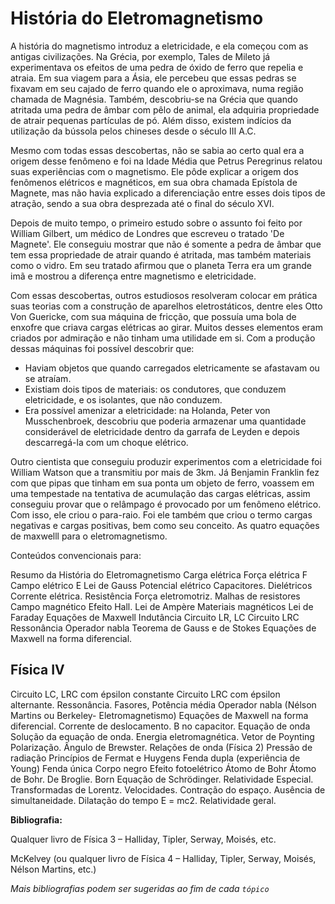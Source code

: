 # História do Eletromagnetismo



A história do magnetismo introduz a eletricidade, e ela começou com as antigas civilizações. Na Grécia, por exemplo, Tales de Mileto já experimentava os efeitos de uma pedra de óxido de ferro que repelia e atraia. Em sua viagem para a Ásia, ele percebeu que essas pedras se fixavam em seu cajado de ferro quando ele o aproximava, numa região chamada de Magnésia. Também, descobriu-se na Grécia que quando atritada uma pedra de âmbar com pêlo de animal, ela adquiria propriedade de atrair pequenas partículas de pó. Além disso, existem indícios da utilização da bússola pelos chineses desde o século III A.C.


Mesmo com todas essas descobertas, não se sabia ao certo qual era a origem desse fenômeno e foi na Idade Média que Petrus Peregrinus relatou suas experiências com o magnetismo. Ele pôde explicar a origem dos fenômenos elétricos e magnéticos, em sua obra chamada Epístola de Magnete, mas não havia explicado a diferenciação entre esses dois tipos de atração, sendo a sua obra desprezada até o final do século XVI.

Depois de muito tempo, o primeiro estudo sobre o assunto foi feito por William Gilbert, um médico de Londres que escreveu o tratado 'De Magnete'. Ele conseguiu mostrar que não é somente a pedra de âmbar que tem essa propriedade de atrair quando é atritada, mas também materiais como o vidro. Em seu tratado afirmou que o planeta Terra era um grande imã e mostrou a diferença entre magnetismo e eletricidade.

Com essas descobertas, outros estudiosos resolveram colocar em prática suas teorias com a construção de aparelhos eletrostáticos, dentre eles Otto Von Guericke, com sua máquina de fricção, que possuía uma bola de enxofre que criava cargas elétricas ao girar. Muitos desses elementos eram criados por admiração e não tinham uma utilidade em si. Com a produção dessas máquinas foi possível descobrir que:

* Haviam objetos que quando carregados eletricamente se afastavam ou se atraíam.
* Existiam dois tipos de materiais: os condutores, que conduzem eletricidade, e os isolantes, que não conduzem.
* Era possível amenizar a eletricidade: na Holanda, Peter von Musschenbroek, descobriu que poderia armazenar uma quantidade considerável de eletricidade dentro da garrafa de Leyden e depois descarregá-la com um choque elétrico.

Outro cientista que conseguiu produzir experimentos com a eletricidade foi William Watson que a transmitiu por mais de 3km. Já Benjamin Franklin fez com que pipas que tinham em sua ponta um objeto de ferro, voassem em uma tempestade na tentativa de acumulação das cargas elétricas, assim conseguiu provar que o relâmpago é provocado por um fenômeno elétrico. Com isso, ele criou o para-raio. Foi ele também que criou o termo cargas negativas e cargas positivas, bem como seu conceito.
As quatro equações de maxwelll para o eletromagnetismo.

Conteúdos convencionais para:

Resumo da História do Eletromagnetismo
Carga elétrica
Força elétrica F
Campo elétrico E
Lei de Gauss
Potencial elétrico
Capacitores. Dielétricos
Corrente elétrica. Resistência
Força eletromotriz. Malhas de resistores
Campo magnético
Efeito Hall.
Lei de Ampère
Materiais magnéticos
Lei de Faraday
Equações de Maxwell
Indutância
Circuito LR, LC
Circuito LRC
Ressonância
Operador nabla
Teorema de Gauss e de Stokes
Equações de Maxwell na forma diferencial.

## Física IV

Circuito LC, LRC com épsilon constante 
Circuito LRC com épsilon alternante. Ressonância.
Fasores, Potência média
Operador nabla (Nélson Martins ou Berkeley- Eletromagnetismo)
Equações de Maxwell na forma diferencial. Corrente de deslocamento.
B no capacitor.
Equação de onda
Solução da equação de onda.
Energia eletromagnética. Vetor de Poynting
Polarização.  Ângulo de Brewster. Relações de onda (Física 2)
Pressão de radiação
Princípios de Fermat e Huygens
Fenda dupla (experiência de Young)
Fenda única
Corpo negro
Efeito fotoelétrico
Átomo de Bohr
Átomo de Bohr. De Broglie. Born
Equação de Schrödinger.
Relatividade Especial. Transformadas de Lorentz.
Velocidades. Contração do espaço. 
Ausência de simultaneidade. Dilatação do tempo
 E = mc2. Relatividade geral.
 
**Bibliografia:**

Qualquer livro de Física 3  – Halliday, Tipler, Serway, Moisés, etc. 

McKelvey
(ou qualquer livro de Física 4  – Halliday, Tipler, Serway, Moisés, Nélson Martins, etc.)
 
*Mais bibliografias podem ser sugeridas ao fim de cada `tópico`* 


